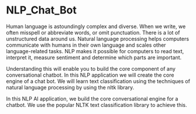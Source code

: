 # NLP_Chat_Bot
Human language is astoundingly complex and diverse. When we write, we often misspell or abbreviate words, or omit punctuation. There is a lot of unstructured data around us. Natural language processing helps computers communicate with humans in their own language and scales other language-related tasks. NLP makes it possible for computers to read text, interpret it, measure sentiment and determine which parts are important.

Understanding this will enable you to build the core component of any conversational chatbot. In this NLP application we will create the core engine of a chat bot. We will learn text classification using the techniques of natural language processing by using the nltk library.

In this NLP AI application, we build the core conversational engine for a chatbot. We use the popular NLTK text classification library to achieve this.

